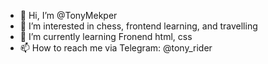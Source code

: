 - 👋 Hi, I’m @TonyMekper
- 👀 I’m interested in chess, frontend learning, and travelling
- 🌱 I’m currently learning Fronend html, css
- 📫 How to reach me via Telegram: @tony_rider

<!---
TonyMekper/TonyMekper is a ✨ special ✨ repository because its `README.md` (this file) appears on your GitHub profile.
You can click the Preview link to take a look at your changes.
--->
